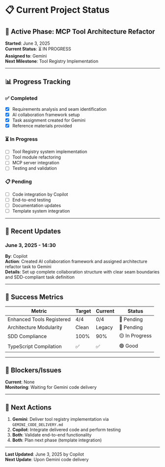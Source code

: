 # 📋 Current Project Status

## 🎯 Active Phase: MCP Tool Architecture Refactor

**Started**: June 3, 2025  
**Current Status**: ⏳ IN PROGRESS  
**Assigned to**: Gemini  
**Next Milestone**: Tool Registry Implementation

---

## 📊 Progress Tracking

### ✅ Completed

- [x] Requirements analysis and seam identification
- [x] AI collaboration framework setup
- [x] Task assignment created for Gemini
- [x] Reference materials provided

### ⏳ In Progress

- [ ] Tool Registry system implementation
- [ ] Tool module refactoring
- [ ] MCP server integration
- [ ] Testing and validation

### 📋 Pending

- [ ] Code integration by Copilot
- [ ] End-to-end testing
- [ ] Documentation updates
- [ ] Template system integration

---

## 🔄 Recent Updates

### June 3, 2025 - 14:30

**By**: Copilot  
**Action**: Created AI collaboration framework and assigned architecture refactor task to Gemini  
**Details**: Set up complete collaboration structure with clear seam boundaries and SDD-compliant task definition

---

## 🎯 Success Metrics

| Metric                    | Target | Current | Status         |
| ------------------------- | ------ | ------- | -------------- |
| Enhanced Tools Registered | 4/4    | 0/4     | 🔴 Pending     |
| Architecture Modularity   | Clean  | Legacy  | 🔴 Pending     |
| SDD Compliance            | 100%   | 90%     | 🟡 In Progress |
| TypeScript Compilation    | ✅     | ✅      | 🟢 Good        |

---

## 🚨 Blockers/Issues

**Current**: None  
**Monitoring**: Waiting for Gemini code delivery

---

## 🔄 Next Actions

1. **Gemini**: Deliver tool registry implementation via `GEMINI_CODE_DELIVERY.md`
2. **Copilot**: Integrate delivered code and perform testing
3. **Both**: Validate end-to-end functionality
4. **Both**: Plan next phase (template integration)

---

**Last Updated**: June 3, 2025 by Copilot  
**Next Update**: Upon Gemini code delivery
